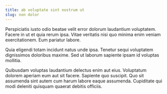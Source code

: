```yaml
---
title: ab voluptate sint nostrum ut
slug: non dolor
---
```


Perspiciatis iusto odio beatae velit error dolorum laudantium voluptatem. Facere in ut et quia rerum ipsa. Vitae veritatis nisi quo minima enim veniam exercitationem. Eum pariatur labore.

Quia eligendi totam incidunt natus unde ipsa. Tenetur sequi voluptatem dignissimos doloribus maxime. Sed ut laborum sapiente ipsam id voluptas mollitia.

Quibusdam voluptas laudantium delectus enim aut eius. Voluptatum dolorem aperiam eum aut sit facere. Sapiente quo suscipit. Quo sit assumenda sint autem cum harum labore eaque assumenda. Cupiditate qui modi deleniti quisquam quaerat debitis officiis.
